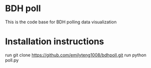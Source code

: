 # BDH poll 
This is the code base for BDH polling data visualization

# Installation instructions 
run git clone https://github.com/emilyteng1008/bdhpoll.git run python poll.py
